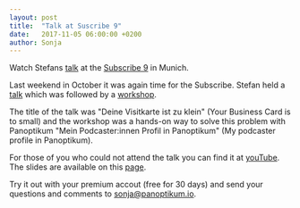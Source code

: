 ```yaml
---
layout: post
title:  "Talk at Suscribe 9"
date:   2017-11-05 06:00:00 +0200
author: Sonja
---
```


Watch Stefans [talk](https://www.youtube.com/watch?v=btZcOEppi4E&index=2&list=PL0171AA0693FD18FC) at the [Subscribe 9](https://sendegate.de/) in Munich.

Last weekend in October it was again time for the Subscribe. Stefan held a [talk](https://sendegate.de/t/subscribe9-deine-visitenkarte-ist-zu-klein/6191/3) which was followed by a [workshop](https://sendegate.de/t/subscribe9-mein-podcaster-innen-profil-in-panoptikum/6195).

The title of the talk was "Deine Visitkarte ist zu klein" (Your Business Card is to small) and the workshop was a hands-on way to solve this problem with Panoptikum "Mein Podcaster:innen Profil in Panoptikum" (My podcaster profile in Panoptikum).

For those of you who could not attend the talk you can find it at [youTube]((https://www.youtube.com/watch?v=btZcOEppi4E&index=2&list=PL0171AA0693FD18FC)). The slides are available on this [page](https://blog.panoptikum.io/sub9/#1).

Try it out with your premium accout (free for 30 days) and send your questions and comments to <sonja@panoptikum.io>.
